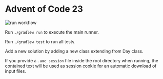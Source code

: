 # Advent of Code 23

![run workflow](https://github.com/kboeckler/adventOfCode23/actions/workflows/run.yml/badge.svg)

Run ``` ./gradlew run ``` to execute the main runner.

Run ``` ./gradlew test ``` to run all tests.

Add a new solution by adding a new class extending from Day class.

If you provide a ``` .aoc_session ``` file inside the root directory when running, the contained text will be used as
session cookie for an automatic download of input files.
